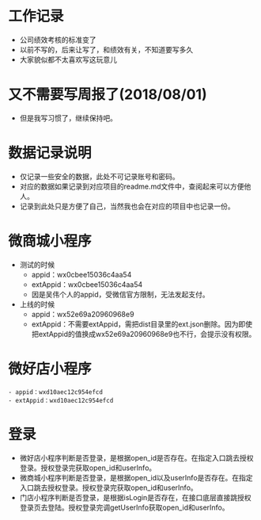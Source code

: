 # 工作记录
* 公司绩效考核的标准变了
* 以前不写的，后来让写了，和绩效有关，不知道要写多久
* 大家貌似都不太喜欢写这玩意儿

# 又不需要写周报了(2018/08/01)
* 但是我写习惯了，继续保持吧。

# 数据记录说明
* 仅记录一些安全的数据，此处不可记录账号和密码。
* 对应的数据如果记录到对应项目的readme.md文件中，查阅起来可以方便他人。
* 记录到此处只是方便了自己，当然我也会在对应的项目中也记录一份。

# 微商城小程序
* 测试的时候
    - appid：wx0cbee15036c4aa54
    - extAppid：wx0cbee15036c4aa54
    - 因是吴伟个人的appid，受微信官方限制，无法发起支付。
* 上线的时候
    - appid：wx52e69a20960968e9
    - extAppid：不需要extAppid，需把dist目录里的ext.json删除。因为即使把extAppid的值换成wx52e69a20960968e9也不行，会提示没有权限。

# 微好店小程序
    - appid：wxd10aec12c954efcd
    - extAppid：wxd10aec12c954efcd

# 登录
* 微好店小程序判断是否登录，是根据open_id是否存在。在指定入口跳去授权登录。授权登录完获取open_id和userInfo。
* 微商城小程序判断是否登录，是根据open_id以及userInfo是否存在。在指定入口跳去授权登录。授权登录完获取open_id和userInfo。
* 门店小程序判断是否登录，是根据isLogin是否存在，在接口底层直接跳授权登录页去登陆。授权登录完调getUserInfo获取open_id和userInfo。
